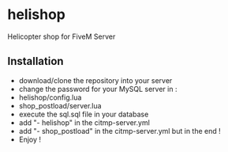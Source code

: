 # helishop
Helicopter shop for FiveM Server

## Installation
- download/clone the repository into your server
- change the password for your MySQL server in :
- helishop/config.lua
- shop_postload/server.lua
- execute the sql.sql file in your database
- add "- helishop" in the citmp-server.yml
- add "- shop_postload" in the citmp-server.yml but in the end !
- Enjoy !
